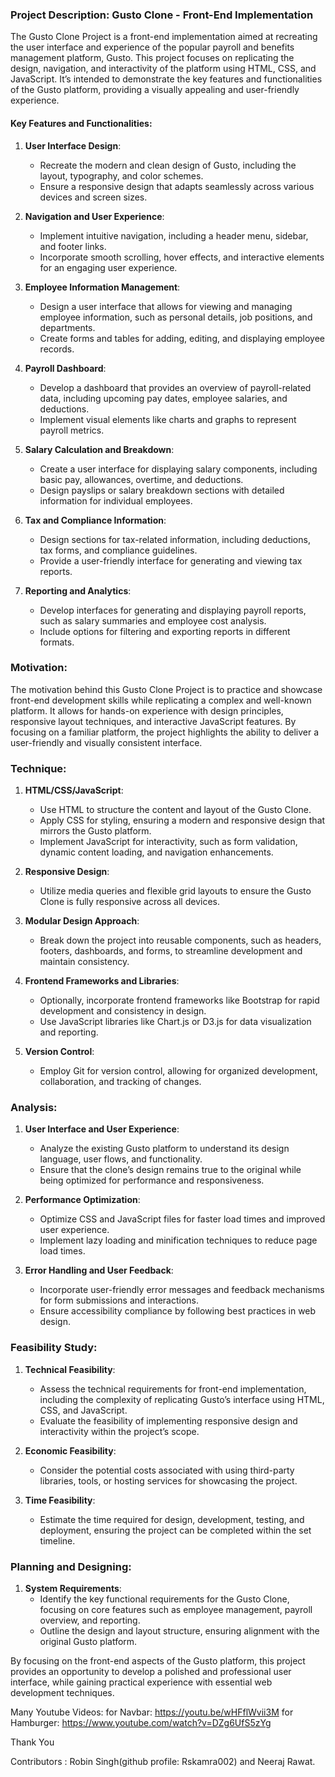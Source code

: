 ### Project Description: Gusto Clone - Front-End Implementation

The Gusto Clone Project is a front-end implementation aimed at recreating the user interface and experience of the popular payroll and benefits management platform, Gusto. This project focuses on replicating the design, navigation, and interactivity of the platform using HTML, CSS, and JavaScript. It’s intended to demonstrate the key features and functionalities of the Gusto platform, providing a visually appealing and user-friendly experience.

#### Key Features and Functionalities:

1. **User Interface Design**:
   - Recreate the modern and clean design of Gusto, including the layout, typography, and color schemes.
   - Ensure a responsive design that adapts seamlessly across various devices and screen sizes.

2. **Navigation and User Experience**:
   - Implement intuitive navigation, including a header menu, sidebar, and footer links.
   - Incorporate smooth scrolling, hover effects, and interactive elements for an engaging user experience.

3. **Employee Information Management**:
   - Design a user interface that allows for viewing and managing employee information, such as personal details, job positions, and departments.
   - Create forms and tables for adding, editing, and displaying employee records.

4. **Payroll Dashboard**:
   - Develop a dashboard that provides an overview of payroll-related data, including upcoming pay dates, employee salaries, and deductions.
   - Implement visual elements like charts and graphs to represent payroll metrics.

5. **Salary Calculation and Breakdown**:
   - Create a user interface for displaying salary components, including basic pay, allowances, overtime, and deductions.
   - Design payslips or salary breakdown sections with detailed information for individual employees.

6. **Tax and Compliance Information**:
   - Design sections for tax-related information, including deductions, tax forms, and compliance guidelines.
   - Provide a user-friendly interface for generating and viewing tax reports.

7. **Reporting and Analytics**:
   - Develop interfaces for generating and displaying payroll reports, such as salary summaries and employee cost analysis.
   - Include options for filtering and exporting reports in different formats.

### Motivation:
The motivation behind this Gusto Clone Project is to practice and showcase front-end development skills while replicating a complex and well-known platform. It allows for hands-on experience with design principles, responsive layout techniques, and interactive JavaScript features. By focusing on a familiar platform, the project highlights the ability to deliver a user-friendly and visually consistent interface.

### Technique:

1. **HTML/CSS/JavaScript**:
   - Use HTML to structure the content and layout of the Gusto Clone.
   - Apply CSS for styling, ensuring a modern and responsive design that mirrors the Gusto platform.
   - Implement JavaScript for interactivity, such as form validation, dynamic content loading, and navigation enhancements.

2. **Responsive Design**:
   - Utilize media queries and flexible grid layouts to ensure the Gusto Clone is fully responsive across all devices.

3. **Modular Design Approach**:
   - Break down the project into reusable components, such as headers, footers, dashboards, and forms, to streamline development and maintain consistency.

4. **Frontend Frameworks and Libraries**:
   - Optionally, incorporate frontend frameworks like Bootstrap for rapid development and consistency in design.
   - Use JavaScript libraries like Chart.js or D3.js for data visualization and reporting.

5. **Version Control**:
   - Employ Git for version control, allowing for organized development, collaboration, and tracking of changes.

### Analysis:

1. **User Interface and User Experience**:
   - Analyze the existing Gusto platform to understand its design language, user flows, and functionality.
   - Ensure that the clone’s design remains true to the original while being optimized for performance and responsiveness.

2. **Performance Optimization**:
   - Optimize CSS and JavaScript files for faster load times and improved user experience.
   - Implement lazy loading and minification techniques to reduce page load times.

3. **Error Handling and User Feedback**:
   - Incorporate user-friendly error messages and feedback mechanisms for form submissions and interactions.
   - Ensure accessibility compliance by following best practices in web design.

### Feasibility Study:

1. **Technical Feasibility**:
   - Assess the technical requirements for front-end implementation, including the complexity of replicating Gusto’s interface using HTML, CSS, and JavaScript.
   - Evaluate the feasibility of implementing responsive design and interactivity within the project’s scope.

2. **Economic Feasibility**:
   - Consider the potential costs associated with using third-party libraries, tools, or hosting services for showcasing the project.

3. **Time Feasibility**:
   - Estimate the time required for design, development, testing, and deployment, ensuring the project can be completed within the set timeline.

### Planning and Designing:

1. **System Requirements**:
   - Identify the key functional requirements for the Gusto Clone, focusing on core features such as employee management, payroll overview, and reporting.
   - Outline the design and layout structure, ensuring alignment with the original Gusto platform.

By focusing on the front-end aspects of the Gusto platform, this project provides an opportunity to develop a polished and professional user interface, while gaining practical experience with essential web development techniques.

Many Youtube Videos:
for Navbar: https://youtu.be/wHFflWvii3M
for Hamburger: https://www.youtube.com/watch?v=DZg6UfS5zYg

Thank You

Contributors : Robin Singh(github profile: Rskamra002) and Neeraj Rawat.

